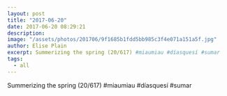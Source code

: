 ```yaml
---
layout: post
title: "2017-06-20"
date: 2017-06-20 08:29:21
description: 
image: "/assets/photos/201706/9f1685b1fdd5bb985c3f4e071a151a5f.jpg"
author: Elise Plain
excerpt: Summerizing the spring (20/617) #miaumiau #díasquesí #sumar
tags: 
  - all
---
```


Summerizing the spring (20/617) #miaumiau #díasquesí #sumar
<p></p>
